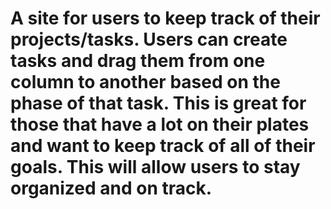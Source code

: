 # A site for users to keep track of their projects/tasks. Users can create tasks and drag them from one column to another based on the phase of that task. This is great for those that have a lot on their plates and want to keep track of all of their goals. This will allow users to stay organized and on track.
